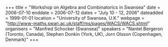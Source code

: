 +++
title = "Workshop on Algebra and Combinatorics in Swansea"
date = 2006-07-10
enddate = 2006-07-12
dates = "July 10 - 12, 2006"
dateadded = 1999-01-01
location = "University of Swansea, U.K."
webpage = "http://www-maths.swan.ac.uk/staff/ms/pages/WACS/WACS.shtml"
organisers = "Manfred Schocker (Swansea)"
speakers = "Nantel Bergeron (Toronto, Canada), Stephen Donkin (York, UK), Jorn Olsson (Copenhagen, Denmark)"
+++
